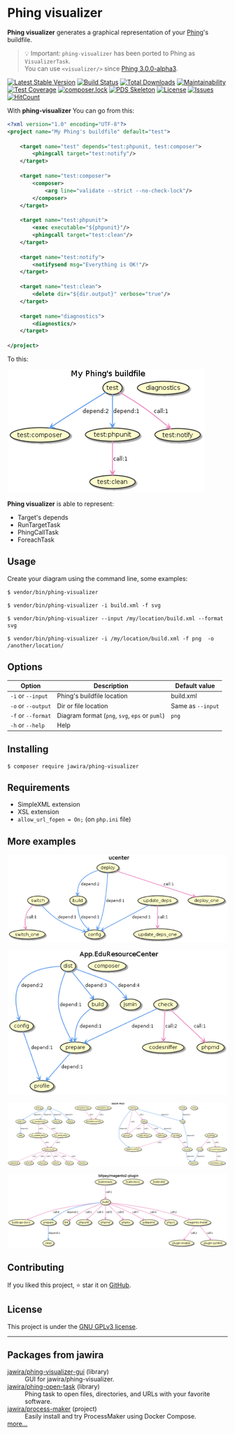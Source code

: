 Phing visualizer
================

**Phing visualizer** generates a graphical representation of your 
[Phing](https://www.phing.info/)'s buildfile.

>💡 Important: `phing-visualizer` has been ported to Phing as `VisualizerTask`.  
>You can use `<visualizer/>` since [Phing 3.0.0-alpha3][].

[![Latest Stable Version](https://poser.pugx.org/jawira/phing-visualizer/v/stable)](https://packagist.org/packages/jawira/phing-visualizer)
[![Build Status](https://www.travis-ci.org/jawira/phing-visualizer.svg?branch=develop)](https://www.travis-ci.org/jawira/phing-visualizer)
[![Total Downloads](https://poser.pugx.org/jawira/phing-visualizer/downloads)](https://packagist.org/packages/jawira/phing-visualizer)
[![Maintainability](https://api.codeclimate.com/v1/badges/fc981c0f860275c450be/maintainability)](https://codeclimate.com/github/jawira/phing-visualizer/maintainability)
[![Test Coverage](https://api.codeclimate.com/v1/badges/fc981c0f860275c450be/test_coverage)](https://codeclimate.com/github/jawira/phing-visualizer/test_coverage)
[![composer.lock](https://poser.pugx.org/jawira/phing-visualizer/composerlock)](https://packagist.org/packages/jawira/phing-visualizer)
[![PDS Skeleton](https://img.shields.io/badge/pds-skeleton-blue.svg)](https://github.com/php-pds/skeleton)
[![License](https://poser.pugx.org/jawira/phing-visualizer/license)](https://packagist.org/packages/jawira/phing-visualizer)
[![Issues](https://img.shields.io/github/issues/jawira/phing-visualizer.svg?label=HuBoard&color=694DC2)](https://huboard.com/jawira/phing-visualizer)
[![HitCount](http://hits.dwyl.io/jawira/phing-visualizer.svg)](http://hits.dwyl.io/jawira/phing-visualizer)

With **phing-visualizer** You can go from this:

```xml
<?xml version="1.0" encoding="UTF-8"?>
<project name="My Phing's buildfile" default="test">

    <target name="test" depends="test:phpunit, test:composer">
        <phingcall target="test:notify"/>
    </target>

    <target name="test:composer">
        <composer>
            <arg line="validate --strict --no-check-lock"/>
        </composer>
    </target>

    <target name="test:phpunit">
        <exec executable="${phpunit}"/>
        <phingcall target="test:clean"/>
    </target>

    <target name="test:notify">
        <notifysend msg="Everything is OK!"/>
    </target>

    <target name="test:clean">
        <delete dir="${dir.output}" verbose="true"/>
    </target>

    <target name="diagnostics">
        <diagnostics/>
    </target>

</project>
```

To this:

![Phing visualizer demo](resources/readme/demo.png)

**Phing visualizer** is able to represent:

- Target's depends
- RunTargetTask
- PhingCallTask
- ForeachTask

Usage
-----

Create your diagram using the command line, some examples:

```console
$ vendor/bin/phing-visualizer
```

```console
$ vendor/bin/phing-visualizer -i build.xml -f svg
```

```console
$ vendor/bin/phing-visualizer --input /my/location/build.xml --format svg
```

```console
$ vendor/bin/phing-visualizer -i /my/location/build.xml -f png  -o /another/location/ 
```

Options
-------

| Option                | Description                                   | Default value     |
| --------------------- | --------------------------------------------- | ----------------- | 
| `-i` or `--input`     | Phing's buildfile location                    | build.xml         |
| `-o` or `--output`    | Dir or file location                          | Same as `--input` |
| `-f` or `--format`    | Diagram format (`png`, `svg`, `eps` or `puml`)| `png`             |
| `-h` or `--help`      | Help                                          |                   |

Installing
----------

```console
$ composer require jawira/phing-visualizer
```

Requirements
------------

- SimpleXML extension
- XSL extension
- `allow_url_fopen = On;` (on `php.ini` file)

More examples
-------------

[![ucenter](resources/readme/ucenter.png)](https://gist.github.com/leric/1216551)

[![App.EduResourceCenter](resources/readme/edu-resource-center.png)](https://gist.github.com/melin/fa4818acc9fd55666b77)

[![Enom Pro!](resources/readme/enom-pro.png)](https://gist.github.com/bobbravo2/0fb3eef82c9c5be60415df61c01e8fd4)

[![Bitpay Magento2 plugin](resources/readme/bitpay-magento.png)](https://github.com/bitpay/magento2-plugin/blob/master/build.xml)

Contributing
------------

If you liked this project, ⭐ star it on [GitHub].

License
-------

This project is under the [GNU GPLv3 license](./LICENSE).

***

Packages from jawira
--------------------

<dl>

<dt><a href="https://packagist.org/packages/jawira/phing-visualizer-gui">jawira/phing-visualizer-gui</a> (library)</dt>
<dd>GUI for jawira/phing-visualizer.</dd>

<dt><a href="https://packagist.org/packages/jawira/phing-open-task">jawira/phing-open-task</a> (library)</dt>
<dd>Phing task to open files, directories, and URLs with your favorite software.</dd>

<dt><a href="https://packagist.org/packages/jawira/process-maker">jawira/process-maker</a> (project)</dt>
<dd>Easily install and try ProcessMaker using Docker Compose.</dd>

<dt><a href="https://packagist.org/packages/jawira/">more...</a></dt>

</dl>


[GitHub]: https://github.com/jawira/phing-visualizer
[Phing 3.0.0-alpha3]: https://github.com/phingofficial/phing/releases/tag/3.0.0-alpha3
